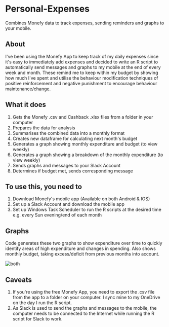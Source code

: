 # Personal-Expenses
Combines Monefy data to track expenses, sending reminders and graphs to your mobile.

## About
I've been using the Monefy App to keep track of my daily expenses since it's easy to immediately add expenses and decided to write an R script to automatically send messages and graphs to my mobile at the end of every week and month. These remind me to keep within my budget by showing how much I've spent and utilise the behaviour modification techniques of positive reinforcement and negative punishment to encourage behaviour maintenance/change. 

## What it does  
1. Gets the Monefy .csv and Cashback .xlsx files from a folder in your computer
2. Prepares the data for analysis
3. Summarises the combined data into a monthly format 
4. Creates new dataframe for calculating next month's budget 
5. Generates a graph showing monthly expenditure and budget (to view weekly)
6. Generates a graph showing a breakdown of the monthly expenditure (to view weekly)
7. Sends graphs and messages to your Slack Account
8. Determines if budget met, sends corresponding message
 
## To use this, you need to
1. Download Monefy's mobile app (Available on both Android & IOS)
2. Set up a Slack Account and download the mobile app
3. Set up Windows Task Scheduler to run the R scripts at the desired time 
    e.g. every Sun evening/end of each month 

## Graphs
Code generates these two graphs to show expenditure over time to quickly identify areas of high expenditure and changes in spending. 
Also shows monthly budget, taking excess/deficit from previous months into account. 

![both](https://user-images.githubusercontent.com/35417392/34953625-59be27a2-fa58-11e7-935f-8226fd2ae85d.png)

## Caveats
1. If you're using the free Monefy App, you need to export the .csv file from the app to a folder on your computer. I sync mine to my OneDrive on the day I run the R script.
2. As Slack is used to send the graphs and messages to the mobile, the computer needs to be connected to the Internet while running the R script for Slack to work.
